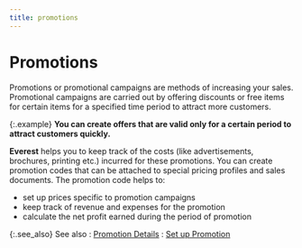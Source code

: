 ```yaml
---
title: promotions
---
```


# Promotions


Promotions or promotional campaigns are methods of increasing your sales.  Promotional campaigns are carried out by offering discounts or free items  for certain items for a specified time period to attract more customers.


{:.example}
**You can create offers that are valid only  for a certain period to attract customers quickly.**


**Everest** helps you to keep track  of the costs (like advertisements, brochures, printing etc.) incurred  for these promotions. You can create promotion codes that can be attached  to special pricing profiles and sales documents. The promotion code helps  to:

- set up prices  specific to promotion campaigns
- keep track  of revenue and expenses for the promotion
- calculate the  net profit earned during the period of promotion



{:.see_also}
See also
: [Promotion Details]({{site.mi_baseurl}}/item-profile-details/item-pricing/promotions/promotion_details.html)
: [Set up Promotion]({{site.mi_baseurl}}/item-profile-details/item-pricing/promotions/set_up_promotion.html)
